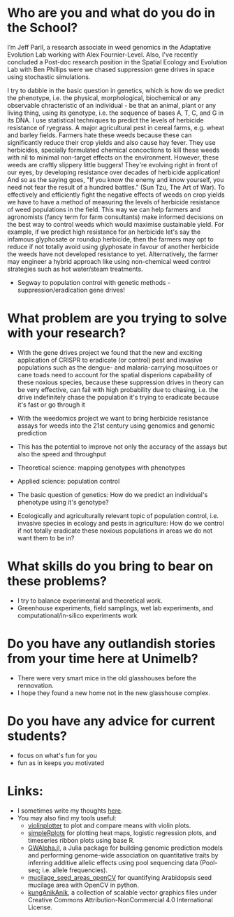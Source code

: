 # Who are you and what do you do in the School?

I’m Jeff Paril, a research associate in weed genomics in the Adaptative Evolution Lab working with Alex Fournier-Level. Also, I've recently concluded a Post-doc research position in the Spatial Ecology and Evolution Lab with Ben Phillips were we chased suppression gene drives in space using stochastic simulations.

I try to dabble in the basic question in genetics, which is how do we predict the phenotype, i.e. the physical, morphological, biochemical or any observable chracteristic of an individual - be that an animal, plant or any living thing, using its genotype, i.e. the sequence of bases A, T, C, and G in its DNA. I use statistical techniques to predict the levels of herbicide resistance of ryegrass. A major agricultural pest in cereal farms, e.g. wheat and barley fields. Farmers hate these weeds because these can significantly reduce their crop yields and also cause hay fever. They use herbicides, specially formulated chemical concoctions to kill these weeds with nil to minimal non-target effects on the environment. However, these weeds are craftly slippery little buggers! They're evolving right in front of our eyes, by developing resistance over decades of herbicide application! And so as the saying goes, "If you know the enemy and know yourself, you need not fear the result of a hundred battles." (Sun Tzu, The Art of War). To effectively and efficiently fight the negative effects of weeds on crop yields we have to have a method of measuring the levels of herbicide resistance of weed populations in the field. This way we can help farmers and agronomists (fancy term for farm consultants) make informed decisions on the best way to control weeds which would maximise sustainable yield. For example, if we predict high resistance for an herbicide let's say the infamous glyphosate or roundup herbicide, then the farmers may opt to reduce if not totally avoid using glyphosate in favour of another herbicide the weeds have not developed resistance to yet. Alternatively, the farmer may engineer a hybrid approach like using non-chemical weed control strategies such as hot water/steam treatments.

- Segway to population control with genetic methods - suppression/eradication gene drives!

# What problem are you trying to solve with your research?

- With the gene drives project we found that the new and exciting application of CRISPR to eradicate (or control) pest and invasive populations such as the dengue- and malaria-carrying mosquitoes or cane toads need to account for the spatial disperions capabaility of these noxious species, because these suppression drives in theory can be very effective, can fail with high probability due to chasing, i.e. the drive indefinitely chase the population it's trying to eradicate because it's fast or go through it

- With the weedomics project we want to bring herbicide resistance assays for weeds into the 21st century using genomics and genomic prediction
- This has the potential to improve not only the accuracy of the assays but also the speed and throughput

- Theoretical science: mapping genotypes with phenotypes
- Applied science: population control
- The basic question of genetics: How do we predict an individual's phenotype using it's genotype?
- Ecologically and agriculturally relevant topic of population control, i.e. invasive species in ecology and pests in agriculture: How do we control if not totally eradicate these noxious populations in areas we do not want them to be in?


# What skills do you bring to bear on these problems?

- I try to balance experimental and theoretical work.
- Greenhouse experiments, field samplings, wet lab experiments, and computational/in-silico experiments work

# Do you have any outlandish stories from your time here at Unimelb?

- There were very smart mice in the old glasshouses before the rennovation.
- I hope they found a new home not in the new glasshouse complex.

# Do you have any advice for current students?

- focus on what's fun for you
- fun as in keeps you motivated

# Links:
- I sometimes write my thoughts [here](https://jeffersonfparil.github.io).
- You may also find my tools useful:
  + [violinplotter](https://github.com/jeffersonfparil/violinplotter) to plot and compare means with violin plots.
  + [simpleRplots](https://github.com/jeffersonfparil/simpleRplots) for plotting heat maps, logistic regression plots, and timeseries ribbon plots using base R.
  + [GWAlpha.jl](https://github.com/jeffersonfparil/GWAlpha.jl), a Julia package for building genomic prediction models and performing genome-wide association on quantitative traits by inferring additive allelic effects using pool sequencing data (Pool-seq; i.e. allele frequencies).
  + [mucilage_seed_areas_openCV](https://gitlab.com/jeffersonfparil/mucilage_seed_areas_opencv) for quantifying Arabidopsis seed mucilage area with OpenCV in python.
  + [kungAnikAnik](https://github.com/jeffersonfparil/kungAnikAnik), a collection of scalable vector graphics files under Creative Commons Attribution-NonCommercial 4.0 International License.